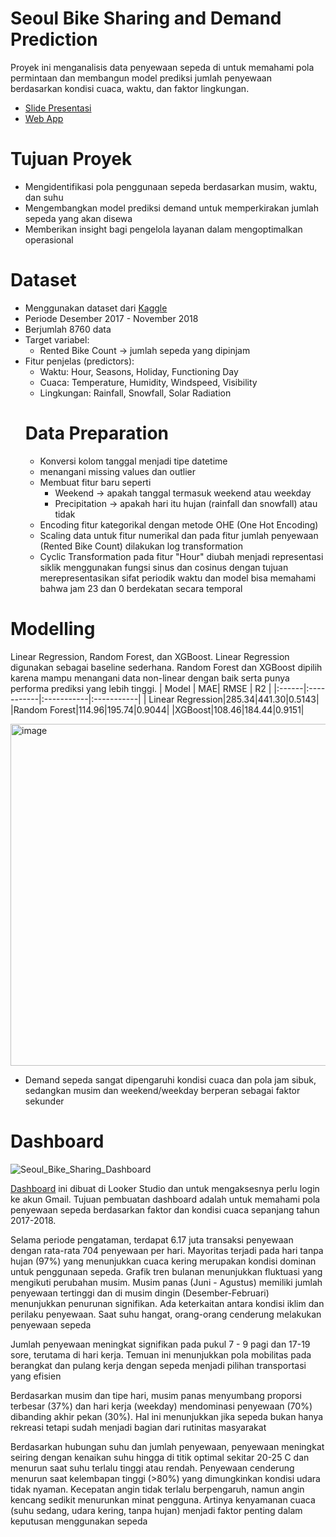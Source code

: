# Seoul Bike Sharing and Demand Prediction
Proyek ini menganalisis data penyewaan sepeda di untuk memahami pola permintaan dan membangun model prediksi jumlah penyewaan berdasarkan kondisi cuaca, waktu, dan faktor lingkungan. 

* [Slide Presentasi](https://docs.google.com/presentation/d/10peSghYdIT2-QgrWaoSJ-F3x3uxfOi0XNgcOYJgGs7g/edit?usp=sharing)
* [Web App](https://bike-sharing-demand-predict.streamlit.app/)
# Tujuan Proyek
* Mengidentifikasi pola penggunaan sepeda berdasarkan musim, waktu, dan suhu
* Mengembangkan model prediksi demand untuk memperkirakan jumlah sepeda yang akan disewa
* Memberikan insight bagi pengelola layanan dalam mengoptimalkan operasional
# Dataset
* Menggunakan dataset dari [Kaggle](https://www.kaggle.com/datasets/saurabhshahane/seoul-bike-sharing-demand-prediction/data)
* Periode Desember 2017 - November 2018
* Berjumlah 8760 data
* Target variabel:
    * Rented Bike Count → jumlah sepeda yang dipinjam
* Fitur penjelas (predictors):
    * Waktu: Hour, Seasons, Holiday, Functioning Day
    * Cuaca: Temperature, Humidity, Windspeed, Visibility
    * Lingkungan: Rainfall, Snowfall, Solar Radiation
  # Data Preparation
  * Konversi kolom tanggal menjadi tipe datetime
  * menangani missing values dan outlier
  * Membuat fitur baru seperti
      * Weekend -> apakah tanggal termasuk weekend atau weekday
      * Precipitation -> apakah hari itu hujan (rainfall dan snowfall) atau tidak
  * Encoding fitur kategorikal dengan metode OHE (One Hot Encoding)
  * Scaling data untuk fitur numerikal dan pada fitur jumlah penyewaan (Rented Bike Count) dilakukan log transformation
  * Cyclic Transformation pada fitur "Hour" diubah menjadi representasi siklik menggunakan fungsi sinus dan cosinus dengan tujuan merepresentasikan sifat periodik waktu dan model bisa memahami bahwa jam 23 dan 0 berdekatan secara temporal
# Modelling
Linear Regression, Random Forest, dan XGBoost. Linear Regression digunakan sebagai baseline sederhana. Random Forest dan XGBoost dipilih karena mampu menangani data non-linear dengan baik serta punya performa prediksi yang lebih tinggi.
| Model | MAE| RMSE | R2 |
|:------|:-----------|:-----------|:-----------|
| Linear Regression|285.34|441.30|0.5143|
|Random Forest|114.96|195.74|0.9044|
|XGBoost|108.46|184.44|0.9151|

<img width="939" height="547" alt="image" src="https://github.com/user-attachments/assets/d5e05be0-f3bd-42d7-b6ba-79ef8aa8bbf6" />

* Demand sepeda sangat dipengaruhi kondisi cuaca dan pola jam sibuk, sedangkan musim dan weekend/weekday berperan sebagai faktor sekunder

# Dashboard
![Seoul_Bike_Sharing_Dashboard](https://github.com/user-attachments/assets/478e2bbc-b9d4-4ddb-84b9-cea047d44a01)

[Dashboard](https://lookerstudio.google.com/reporting/b365f1ad-39f9-4ad3-9817-861c0f988e15) ini dibuat di Looker Studio dan untuk mengaksesnya perlu login ke akun Gmail. Tujuan pembuatan dashboard adalah untuk memahami pola penyewaan sepeda berdasarkan faktor dan kondisi cuaca sepanjang tahun 2017-2018. 


Selama periode pengataman, terdapat 6.17 juta transaksi penyewaan dengan rata-rata 704 penyewaan per hari. Mayoritas terjadi pada hari tanpa hujan (97%) yang menunjukkan cuaca kering merupakan kondisi dominan untuk penggunaan sepeda. Grafik tren bulanan menunjukkan fluktuasi yang mengikuti perubahan musim. Musim panas (Juni - Agustus) memiliki jumlah penyewaan tertinggi dan di musim dingin (Desember-Februari) menunjukkan penurunan signifikan. Ada keterkaitan antara kondisi iklim dan perilaku penyewaan. Saat suhu hangat, orang-orang cenderung melakukan penyewaan sepeda

Jumlah penyewaan meningkat signifikan pada pukul 7 - 9 pagi dan 17-19 sore, terutama di hari kerja. Temuan ini menunjukkan pola mobilitas pada berangkat dan pulang kerja dengan sepeda menjadi pilihan transportasi yang efisien

Berdasarkan musim dan tipe hari, musim panas menyumbang proporsi terbesar (37%) dan hari kerja (weekday) mendominasi penyewaan (70%) dibanding akhir pekan (30%). Hal ini menunjukkan jika sepeda bukan hanya rekreasi tetapi sudah menjadi bagian dari rutinitas masyarakat

Berdasarkan hubungan suhu dan jumlah penyewaan, penyewaan meningkat seiring dengan kenaikan suhu hingga di titik optimal sekitar 20-25 C dan menurun saat suhu terlalu tinggi atau rendah. Penyewaan cenderung menurun saat kelembapan tinggi (>80%) yang dimungkinkan kondisi udara tidak nyaman. Kecepatan angin tidak terlalu berpengaruh, namun angin kencang sedikit menurunkan minat pengguna. Artinya kenyamanan cuaca (suhu sedang, udara kering, tanpa hujan) menjadi faktor penting dalam keputusan menggunakan sepeda


